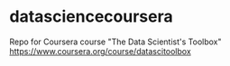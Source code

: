 datasciencecoursera
===================

Repo for Coursera course "The Data Scientist's Toolbox" https://www.coursera.org/course/datascitoolbox
